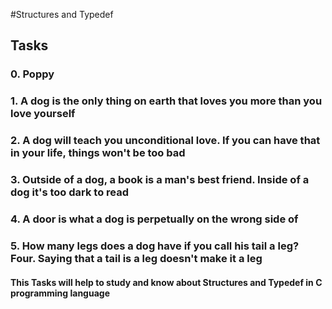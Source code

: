 #Structures and Typedef

## Tasks

### 0. Poppy
### 1. A dog is the only thing on earth that loves you more than you love yourself
### 2. A dog will teach you unconditional love. If you can have that in your life, things won't be too bad
### 3. Outside of a dog, a book is a man's best friend. Inside of a dog it's too dark to read
### 4. A door is what a dog is perpetually on the wrong side of
### 5. How many legs does a dog have if you call his tail a leg? Four. Saying that a tail is a leg doesn't make it a leg
#### This Tasks will help to study and know about Structures and Typedef in C programming language
